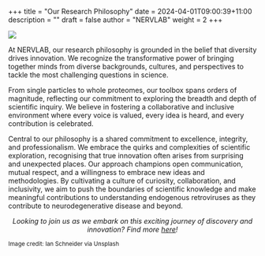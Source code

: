+++
title = "Our Research Philosophy"
date = 2024-04-01T09:00:39+11:00
description = ""
draft = false
author = "NERVLAB"
weight = 2
+++

<img src="images/news/ian-schneider-TamMbr4okv4-unsplash.jpg">

At NERVLAB, our research philosophy is grounded in the belief that diversity drives innovation. We recognize the transformative power of bringing together minds from diverse backgrounds, cultures, and perspectives to tackle the most challenging questions in science. 

From single particles to whole proteomes, our toolbox spans orders of magnitude, reflecting our commitment to exploring the breadth and depth of scientific inquiry. We believe in fostering a collaborative and inclusive environment where every voice is valued, every idea is heard, and every contribution is celebrated.

Central to our philosophy is a shared commitment to excellence, integrity, and professionalism. We embrace the quirks and complexities of scientific exploration, recognising that true innovation often arises from surprising and unexpected places. Our approach champions open communication, mutual respect, and a willingness to embrace new ideas and methodologies. By cultivating a culture of curiosity, collaboration, and inclusivity, we aim to push the boundaries of scientific knowledge and make meaningful contributions to understanding endogenous retroviruses as they contribute to neurodegenerative disease and beyond. 

<p align="center"><em>Looking to join us as we embark on this exciting journey of discovery and innovation? Find more <a href="https://www.thenervlab.org/#join">here</a>!</em></p>

<small>Image credit: Ian Schneider via Unsplash</small>
